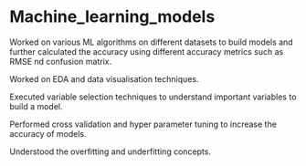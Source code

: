 # Machine_learning_models


Worked on various ML algorithms on different datasets to build models and further calculated the accuracy using different accuracy metrics such as RMSE nd confusion matrix. 

Worked on EDA and data visualisation techniques.

Executed variable selection techniques to understand important variables to build a model.

Performed cross validation and hyper parameter tuning to increase the accuracy of models.

Understood the overfitting and underfitting concepts.
